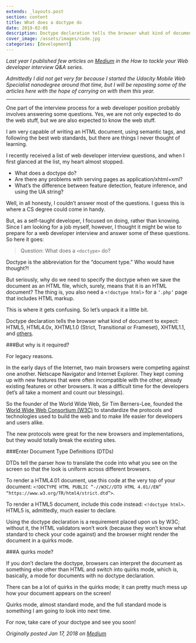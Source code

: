 ```yaml
---
extends: _layouts.post
section: content
title: What does a doctype do
date: 2019-02-05
description: Doctype declaration tells the browser what kind of document to expect ...
cover_image: /assets/images/code.jpg
categories: [development]
---
```

_Last year I published few articles on [Medium](https://medium.freecodecamp.org/web-developer-interview-q-a-what-does-a-doctype-do-146dd757d7d1) in the How to tackle your Web developer interview Q&A series._

_Admittedly I did not get very far because I started the Udacity Mobile Web Specialist nanodegree around that time, but I will be reposting some of the articles here with the hope of carrying on with them this year._
<hr>
One part of the interview process for a web developer position probably involves answering some questions. Yes, we are not only expected to do the web stuff, but we are also expected to know the web stuff.

I am very capable of writing an HTML document, using semantic tags, and following the best web standards, but there are things I never thought of learning.

I recently received a list of web developer interview questions, and when I first glanced at the list, my heart almost stopped.

- What does a doctype do?
- Are there any problems with serving pages as application/xhtml+xml?
- What’s the difference between feature detection, feature inference, and using the UA string?

Well, in all honesty, I couldn’t answer most of the questions. I guess this is where a CS degree could come in handy.

But, as a self-taught developer, I focused on doing, rather than knowing. Since I am looking for a job myself, however, I thought it might be wise to prepare for a web developer interview and answer some of these questions. So here it goes:

> Question: What does a `<doctype>` do?

Doctype is the abbreviation for the “document type.” Who would have thought?!

But seriously, why do we need to specify the doctype when we save the document as an HTML file, which, surely, means that it is an HTML document? The thing is, you also need a `<!doctype html>` for a `‘.php’` page that includes HTML markup.

This is where it gets confusing. So let’s unpack it a little bit.

Doctype declaration tells the browser what kind of document to expect: HTML5, HTML4.0x, XHTML1.0 (Strict, Transitional or Frameset), XHTML1.1, and [others](https://www.w3.org/QA/2002/04/valid-dtd-list.html).

###But why is it required? 

For legacy reasons.

In the early days of the Internet, two main browsers were competing against one another. Netscape Navigator and Internet Explorer. They kept coming up with new features that were often incompatible with the other, already existing features or other browsers. It was a difficult time for the developers (let’s all take a moment and count our blessings).

So the founder of the World Wide Web, Sir Tim Berners-Lee, founded the [World Wide Web Consortium (W3C)](https://www.w3.org/) to standardize the protocols and technologies used to build the web and to make life easier for developers and users alike.

The new protocols were great for the new browsers and implementations, but they would totally break the existing sites.

###Enter Document Type Definitions (DTDs)

DTDs tell the parser how to translate the code into what you see on the screen so that the look is uniform across different browsers.

To render a HTML4.01 document, use this code at the very top of your document: `<!DOCTYPE HTML PUBLIC “-//W3C//DTD HTML 4.01//EN” “https://www.w3.org/TR/html4/strict.dtd”>`.

To render a HTML5 document, include this code instead: `<!doctype html>`.
HTML5 is, admittedly, much easier to declare.

Using the doctype declaration is a requirement placed upon us by W3C; without it, the HTML validators won’t work (because they won’t know what standard to check your code against) and the browser might render the document in a quirks mode.

###A quirks mode?

If you don’t declare the doctype, browsers can interpret the document as something else other than HTML and switch into quirks mode, which is, basically, a mode for documents with no doctype declaration.

There can be a lot of quirks in the quirks mode; it can pretty much mess up how your document appears on the screen!

Quirks mode, almost standard mode, and the full standard mode is something I am going to look into next time.

For now, take care of your doctype and see you soon!

_Originally posted Jan 17, 2018 on [Medium](https://medium.freecodecamp.org/web-developer-interview-q-a-what-does-a-doctype-do-146dd757d7d1)_